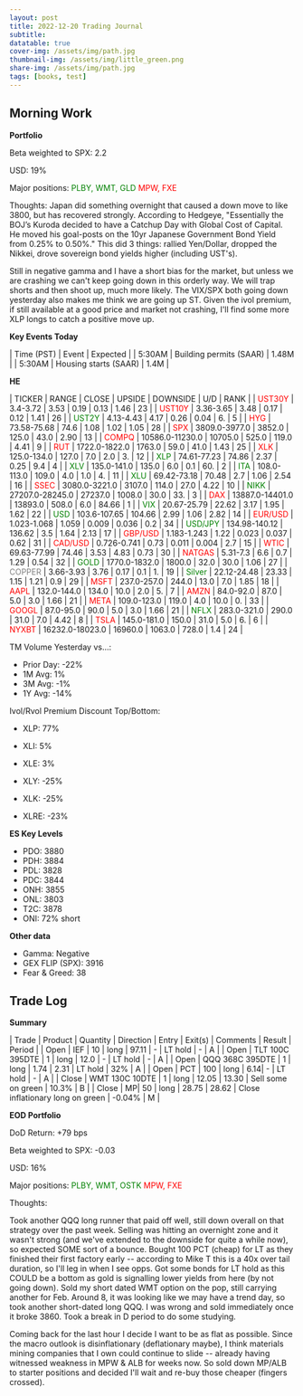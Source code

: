 ```yaml
---
layout: post
title: 2022-12-20 Trading Journal 
subtitle: 
datatable: true
cover-img: /assets/img/path.jpg
thumbnail-img: /assets/img/little_green.png
share-img: /assets/img/path.jpg
tags: [books, test]
---
```



## Morning Work


**Portfolio**

Beta weighted to SPX: 2.2

USD: 19%

Major positions:  <span style="color:green">PLBY, WMT, GLD</span><span style="color:red">  MPW, FXE</span>

Thoughts: Japan did something overnight that caused a down move to like 3800, but has recovered strongly.  According to Hedgeye, "Essentially the BOJ’s Kuroda decided to have a Catchup Day with Global Cost of Capital. He moved his goal-posts on the 10yr Japanese Government Bond Yield from 0.25% to 0.50%."  This did 3 things:  rallied Yen/Dollar, dropped the Nikkei, drove sovereign bond yields higher (including UST's).  

Still in negative gamma and I have a short bias for the market, but unless we are crashing we can't keep going down in this orderly way.  We will trap shorts and then shoot up, much more likely.  The VIX/SPX both going down yesterday also makes me think we are going up ST.  Given the ivol premium, if still available at a good price and market not crashing, I'll find some more XLP longs to catch a positive move up.


**Key Events Today**

| Time (PST) | Event | Expected |
| 5:30AM | Building permits (SAAR) | 1.48M |
| 5:30AM | Housing starts (SAAR) | 1.4M |


**HE**

<div class="datatable-begin"></div>

| TICKER | RANGE | CLOSE | UPSIDE | DOWNSIDE | U/D | RANK |
| <span style="color:red">UST30Y</span>	| 3.4-3.72 | 3.53 | 0.19 | 0.13 | 1.46 | 23 |
| <span style="color:red">UST10Y</span>	| 3.36-3.65 | 3.48 | 0.17 | 0.12 | 1.41 | 26 |
| <span style="color:green">UST2Y</span>	| 4.13-4.43 | 4.17 | 0.26 | 0.04 | 6. | 5 |
| <span style="color:red">HYG</span>	| 73.58-75.68 | 74.6 | 1.08 | 1.02 | 1.05 | 28 |
| <span style="color:red">SPX</span>	| 3809.0-3977.0 | 3852.0 | 125.0 | 43.0 | 2.90 | 13 |
| <span style="color:red">COMPQ</span>	| 10586.0-11230.0 | 10705.0 | 525.0 | 119.0 | 4.41 | 9 |
| <span style="color:red">RUT</span>	| 1722.0-1822.0 | 1763.0 | 59.0 | 41.0 | 1.43 | 25 |
| <span style="color:red">XLK</span>	| 125.0-134.0 | 127.0 | 7.0 | 2.0 | 3. | 12 |
| <span style="color:green">XLP</span>	| 74.61-77.23 | 74.86 | 2.37 | 0.25 | 9.4 | 4 |
| <span style="color:green">XLV</span>	| 135.0-141.0 | 135.0 | 6.0 | 0.1 | 60. | 2 |
| <span style="color:green">ITA</span>	| 108.0-113.0 | 109.0 | 4.0 | 1.0 | 4. | 11 |
| <span style="color:green">XLU</span>	| 69.42-73.18 | 70.48 | 2.7 | 1.06 | 2.54 | 16 |
| <span style="color:red">SSEC</span>	| 3080.0-3221.0 | 3107.0 | 114.0 | 27.0 | 4.22 | 10 |
| <span style="color:green">NIKK</span>	| 27207.0-28245.0 | 27237.0 | 1008.0 | 30.0 | 33. | 3 |
| <span style="color:red">DAX</span>	| 13887.0-14401.0 | 13893.0 | 508.0 | 6.0 | 84.66 | 1 |
| <span style="color:green">VIX</span>	| 20.67-25.79 | 22.62 | 3.17 | 1.95 | 1.62 | 22 |
| <span style="color:green">USD</span>	| 103.6-107.65 | 104.66 | 2.99 | 1.06 | 2.82 | 14 |
| <span style="color:red">EUR/USD</span>	| 1.023-1.068 | 1.059 | 0.009 | 0.036 | 0.2 | 34 |
| <span style="color:green">USD/JPY</span>	| 134.98-140.12 | 136.62 | 3.5 | 1.64 | 2.13 | 17 |
| <span style="color:red">GBP/USD</span>	| 1.183-1.243 | 1.22 | 0.023 | 0.037 | 0.62 | 31 |
| <span style="color:red">CAD/USD</span>	| 0.726-0.741 | 0.73 | 0.011 | 0.004 | 2.7 | 15 |
| <span style="color:red">WTIC</span>	| 69.63-77.99 | 74.46 | 3.53 | 4.83 | 0.73 | 30 |
| <span style="color:red">NATGAS</span>	| 5.31-7.3 | 6.6 | 0.7 | 1.29 | 0.54 | 32 |
| <span style="color:green">GOLD</span>	| 1770.0-1832.0 | 1800.0 | 32.0 | 30.0 | 1.06 | 27 |
| <span style="color:grey">COPPER</span>	| 3.66-3.93 | 3.76 | 0.17 | 0.1 | 1. | 19 |
| <span style="color:green">Silver</span>	| 22.12-24.48 | 23.33 | 1.15 | 1.21 | 0.9 | 29 |
| <span style="color:red">MSFT</span>	| 237.0-257.0 | 244.0 | 13.0 | 7.0 | 1.85 | 18 |
| <span style="color:red">AAPL</span>	| 132.0-144.0 | 134.0 | 10.0 | 2.0 | 5. | 7 |
| <span style="color:red">AMZN</span>	| 84.0-92.0 | 87.0 | 5.0 | 3.0 | 1.66 | 21 |
| <span style="color:red">META</span>	| 109.0-123.0 | 119.0 | 4.0 | 10.0 | 0. | 33 |
| <span style="color:red">GOOGL</span>	| 87.0-95.0 | 90.0 | 5.0 | 3.0 | 1.66 | 21 |
| <span style="color:green">NFLX</span>	| 283.0-321.0 | 290.0 | 31.0 | 7.0 | 4.42 | 8 |
| <span style="color:red">TSLA</span>	| 145.0-181.0 | 150.0 | 31.0 | 5.0 | 6. | 6 |
| <span style="color:red">NYXBT</span>	| 16232.0-18023.0 | 16960.0 | 1063.0 | 728.0 | 1.4 | 24 |


<div class="datatable-end"></div>

TM Volume Yesterday vs...: 

- Prior Day: -22%
- 1M Avg: 1%
- 3M Avg: -1%
- 1Y Avg: -14%

Ivol/Rvol Premium Discount Top/Bottom:

- XLP: 77%
- XLI: 5%
- XLE: 3%

- XLY: -25%
- XLK: -25%
- XLRE: -23%


**ES Key Levels**

- PDO:  3880
- PDH:  3884
- PDL:  3828
- PDC:  3844
- ONH:  3855
- ONL:  3803
- T2C:  3878
- ONI: 72% short


**Other data**

- Gamma:  Negative
- GEX FLIP (SPX):  3916
- Fear & Greed: 38

## Trade Log

**Summary**

| Trade | Product | Quantity | Direction | Entry | Exit(s) | Comments | Result | Period |
| Open | IEF | 10 | long | 97.11 | - | LT hold | - | A |
| Open | TLT 100C 395DTE | 1 | long | 12.0 | - | LT hold | - | A |
| Open | QQQ 368C 395DTE | 1 | long | 1.74 | 2.31 | LT hold | 32% | A |
| Open | PCT | 100 | long | 6.14| - | LT hold | - | A |
| Close | WMT 130C 10DTE | 1 | long | 12.05 | 13.30 | Sell some on green | 10.3% | B |
| Close | MP| 50 | long | 28.75 | 28.62 | Close inflationary long on green | -0.04% | M |


**EOD Portfolio**

DoD Return: +79 bps

Beta weighted to SPX: -0.03

USD: 16%

Major positions:  <span style="color:green">PLBY, WMT, OSTK</span><span style="color:red">  MPW, FXE</span>

Thoughts:  

Took another QQQ long runner that paid off well, still down overall on that strategy over the past week.  Selling was hitting an overnight zone and it wasn't strong (and we've extended to the downside for quite a while now), so expected SOME sort of a bounce.  Bought 100 PCT (cheap) for LT as they finished their first factory early -- according to Mike T this is a 40x over tail duration, so I'll leg in when I see opps.  Got some bonds for LT hold as this COULD be a bottom as gold is signalling lower yields from here (by not going down).  Sold my short dated WMT option on the pop, still carrying another for Feb.  Around 8, it was looking like we may have a trend day, so took another short-dated long QQQ.  I was wrong and sold immediately once it broke 3860.  Took a break in D period to do some studying.

Coming back for the last hour I decide I want to be as flat as possible.  Since the macro outlook is disinflationary (deflationary maybe), I think materials mining companies that I own could continue to slide -- already having witnessed weakness in MPW & ALB for weeks now.  So sold down MP/ALB to starter positions and decided I'll wait and re-buy those cheaper (fingers crossed).